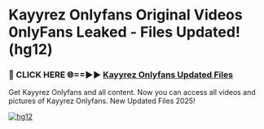 # Kayyrez Onlyfans Original Videos 0nlyFans Leaked - Files Updated! (hg12)

<h3>🔴 CLICK HERE 🌐==►► <a href="https://tinyurl.com/2m67pmp6" rel="nofollow">Kayyrez Onlyfans Updated Files</a></h3>

Get Kayyrez Onlyfans and all content. Now you can access all videos and pictures of Kayyrez Onlyfans. New Updated Files 2025!

[![hg12](https://i.imgur.com/H4QAA4z.gif)](https://tinyurl.com/2m67pmp6)